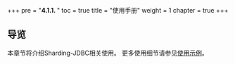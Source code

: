 +++
pre = "<b>4.1.1. </b>"
toc = true
title = "使用手册"
weight = 1
chapter = true
+++

## 导览

本章节将介绍Sharding-JDBC相关使用。
更多使用细节请参见[使用示例](https://github.com/sharding-sphere/sharding-sphere-example)。
